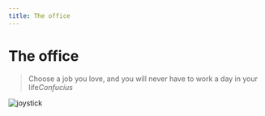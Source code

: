 ```yaml
---
title: The office
---
```

# The office

> Choose a job you love, and you will never have to work a day in your life<cite>Confucius</cite>

![joystick](/images/joystick.svg)